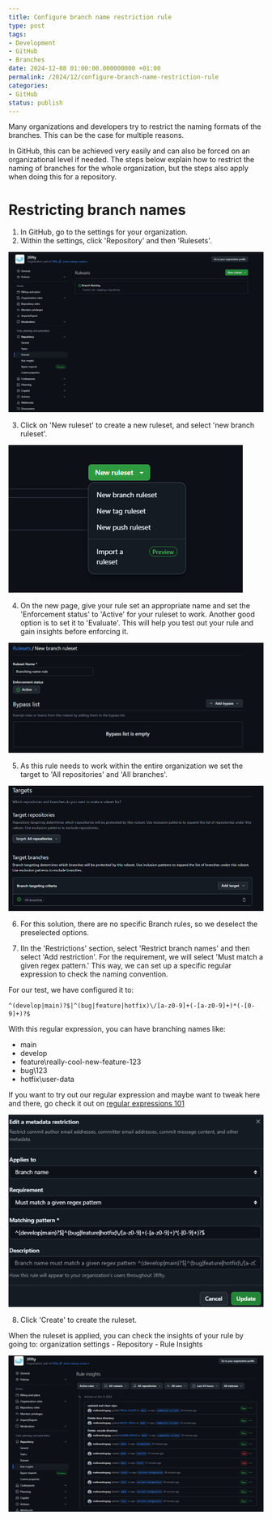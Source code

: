 ```yaml
---
title: Configure branch name restriction rule
type: post
tags:
- Development
- GitHub
- Branches
date: 2024-12-08 01:00:00.000000000 +01:00
permalink: /2024/12/configure-branch-name-restriction-rule
categories:
- GitHub
status: publish
---
```


Many organizations and developers try to restrict the naming formats of the branches. This can be the case for multiple reasons.

In GitHub, this can be achieved very easily and can also be forced on an organizational level if needed. The steps below explain how to restrict the naming of branches for the whole organization, but the steps also apply when doing this for a repository.

# Restricting branch names

1. In GitHub, go to the settings for your organization.
2. Within the settings, click 'Repository' and then 'Rulesets'.

![GitHub Organization settings](/assets/images/2024/organization-settings.png)

3. Click on 'New ruleset' to create a new ruleset, and select 'new branch ruleset'.

![Branch ruleset](/assets/images/2024/branch-ruleset.png)

4. On the new page, give your rule set an appropriate name and set the 'Enforcement status' to 'Active' for your ruleset to work. Another good option is to set it to 'Evaluate'. This will help you test out your rule and gain insights before enforcing it.

![Active rule](/assets/images/2024/active-rule.png)

5. As this rule needs to work within the entire organization we set the target to 'All repositories' and 'All branches'.

![Rule target](/assets/images/2024/rule-target.png)

6. For this solution, there are no specific Branch rules, so we deselect the preselected options.

7. IIn the 'Restrictions' section, select 'Restrict branch names' and then select 'Add restriction'. For the requirement, we will select 'Must match a given regex pattern.' This way, we can set up a specific regular expression to check the naming convention.

For our test, we have configured it to: 

```regex
^(develop|main)?$|^(bug|feature|hotfix)\/[a-z0-9]+(-[a-z0-9]+)*(-[0-9]+)?$
```

With this regular expression, you can have branching names like:

- main
- develop
- feature\really-cool-new-feature-123
- bug\123
- hotfix\user-data

If you want to try out our regular expression and maybe want to tweak here and there, go check it out on [regular expressions 101](https://regex101.com/r/LA8cPH/1)

![Metadata restriction](/assets/images/2024/metadata-restriction.png)

8. Click 'Create' to create the ruleset.

When the ruleset is applied, you can check the insights of your rule by going to: organization settings - Repository - Rule Insights

![Rule Insights](/assets/images/2024/rule-insights.png)